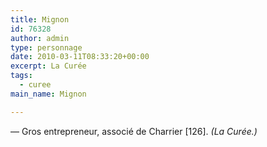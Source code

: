 ```yaml
---
title: Mignon
id: 76328
author: admin
type: personnage
date: 2010-03-11T08:33:20+00:00
excerpt: La Curée
tags:
  - curee
main_name: Mignon

---
```

— Gros entrepreneur, associé de Charrier [126]. _(La Curée.)_